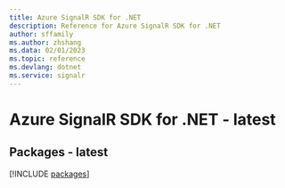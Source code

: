 ```yaml
---
title: Azure SignalR SDK for .NET
description: Reference for Azure SignalR SDK for .NET
author: sffamily
ms.author: zhshang
ms.data: 02/01/2023
ms.topic: reference
ms.devlang: dotnet
ms.service: signalr
---
```

# Azure SignalR SDK for .NET - latest
## Packages - latest
[!INCLUDE [packages](signalr-index.md)]